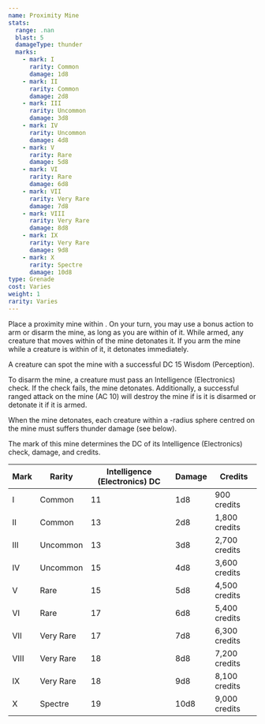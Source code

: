 ```yaml
---
name: Proximity Mine
stats:
  range: .nan
  blast: 5
  damageType: thunder
  marks:
    - mark: I
      rarity: Common
      damage: 1d8
    - mark: II
      rarity: Common
      damage: 2d8
    - mark: III
      rarity: Uncommon
      damage: 3d8
    - mark: IV
      rarity: Uncommon
      damage: 4d8
    - mark: V
      rarity: Rare
      damage: 5d8
    - mark: VI
      rarity: Rare
      damage: 6d8
    - mark: VII
      rarity: Very Rare
      damage: 7d8
    - mark: VIII
      rarity: Very Rare
      damage: 8d8
    - mark: IX
      rarity: Very Rare
      damage: 9d8
    - mark: X
      rarity: Spectre
      damage: 10d8
type: Grenade
cost: Varies
weight: 1
rarity: Varies
---
```

Place a proximity mine within <me-distance length="5" />. On your turn, you may use a bonus action to arm or
disarm the mine, as long as you are within <me-distance length="500" /> of it. While armed, any creature that moves within
<me-distance length="5" /> of the mine detonates it. If you arm the mine while a creature is within <me-distance length="5" />
of it, it detonates immediately.

A creature can spot the mine with a successful DC 15 Wisdom (Perception).

To disarm the mine, a creature must pass an Intelligence (Electronics) check. If the check fails, the mine detonates.
Additionally, a successful ranged attack on the mine (AC 10) will destroy the mine if is it is disarmed or detonate it
if it is armed.

When the mine detonates, each creature within a <me-distance length="5" adj/>-radius sphere centred on the mine must
suffers thunder damage (see below).

The mark of this mine determines the DC of its Intelligence (Electronics) check, damage, and credits.

Mark|Rarity|Intelligence (Electronics) DC|Damage|Credits
---|---|---|---|---
I|Common|11|1d8|900 credits
II|Common|13|2d8|1,800 credits
III|Uncommon|13|3d8|2,700 credits
IV|Uncommon|15|4d8|3,600 credits
V|Rare|15|5d8|4,500 credits
VI|Rare|17|6d8|5,400 credits
VII|Very Rare|17|7d8|6,300 credits
VIII|Very Rare|18|8d8|7,200 credits
IX|Very Rare|18|9d8|8,100 credits
X|Spectre|19|10d8|9,000 credits
